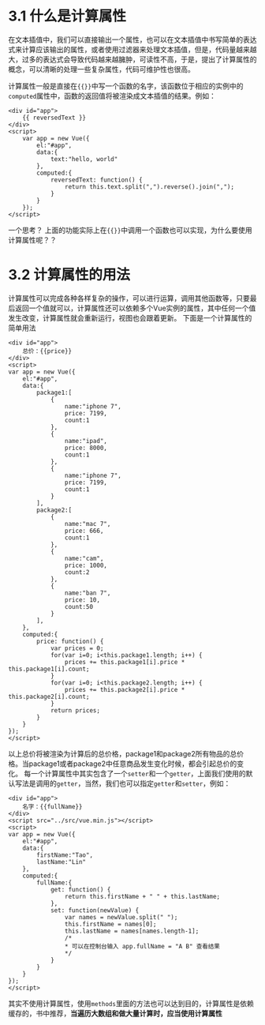 # 3.1 什么是计算属性

在文本插值中，我们可以直接输出一个属性，也可以在文本插值中书写简单的表达式来计算应该输出的属性，或者使用过滤器来处理文本插值，但是，代码量越来越大，过多的表达式会导致代码越来越臃肿，可读性不高，于是，提出了计算属性的概念，可以清晰的处理一些复杂属性，代码可维护性也很高。

计算属性一般是直接在`{{}}`中写一个函数的名字，该函数位于相应的实例中的`computed`属性中，函数的返回值将被渲染成文本插值的结果。例如：
```
<div id="app">
	{{ reversedText }}
</div>
<script>
	var app = new Vue({
	    el:"#app",
	    data:{
	        text:"hello, world"
	    },
	    computed:{
	    	reversedText: function() {
	    		return this.text.split(",").reverse().join(",");
	    	}
	    }
	});
</script>
``` 

一个思考？ 上面的功能实际上在`{{}}`中调用一个函数也可以实现，为什么要使用计算属性呢？？

# 3.2 计算属性的用法
计算属性可以完成各种各样复杂的操作，可以进行运算，调用其他函数等，只要最后返回一个值就可以，计算属性还可以依赖多个Vue实例的属性，其中任何一个值发生改变，计算属性就会重新运行，视图也会跟着更新。
下面是一个计算属性的简单用法
```
<div id="app">
	总价：{{price}}
</div>
<script>
var app = new Vue({
	el:"#app",
	data:{
		package1:[
			{
				name:"iphone 7",
				price: 7199,
				count:1
			},
			{
				name:"ipad",
				price: 8000,
				count:1
			},
			{
				name:"iphone 7",
				price: 7199,
				count:1
			}
		],
		package2:[
			{
				name:"mac 7",
				price: 666,
				count:1
			},
			{
				name:"cam",
				price: 1000,
				count:2
			},
			{
				name:"ban 7",
				price: 10,
				count:50
			}
		],
	},
	computed:{
		price: function() {
			var prices = 0;
			for(var i=0; i<this.package1.length; i++) {
				prices += this.package1[i].price * this.package1[i].count;
			}
			for(var i=0; i<this.package2.length; i++) {
				prices += this.package2[i].price * this.package2[i].count;
			}
			return prices;
		}
	}
});
</script>
```
以上总价将被渲染为计算后的总价格，package1和package2所有物品的总价格。当package1或者package2中任意商品发生变化时候，都会引起总价的变化。
每一个计算属性中其实包含了一个`setter`和一个`getter`，上面我们使用的默认写法是调用的`getter`，当然，我们也可以指定`getter`和`setter`，例如：
```
<div id="app">
	名字：{{fullName}}
</div>
<script src="../src/vue.min.js"></script>
<script>
var app = new Vue({
	el:"#app",
	data:{
		firstName:"Tao",
		lastName:"Lin"
	},
	computed:{
		fullName:{
			get: function() {
				return this.firstName + " " + this.lastName;
			},
			set: function(newValue) {
				var names = newValue.split(" ");
				this.firstName = names[0];
				this.lastName = names[names.length-1];
				/*
				* 可以在控制台输入 app.fullName = "A B" 查看结果
				*/
			}
		}
	}
});
</script>
```
其实不使用计算属性，使用`methods`里面的方法也可以达到目的，计算属性是依赖缓存的，书中推荐，**当遍历大数组和做大量计算时，应当使用计算属性**